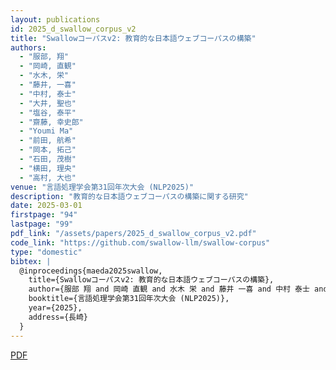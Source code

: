 ```yaml
---
layout: publications
id: 2025_d_swallow_corpus_v2
title: "Swallowコーパスv2: 教育的な日本語ウェブコーパスの構築"
authors:
  - "服部, 翔"
  - "岡崎, 直観"
  - "水木, 栄"
  - "藤井, 一喜"
  - "中村, 泰士"
  - "大井, 聖也"
  - "塩谷, 泰平"
  - "齋藤, 幸史郎"
  - "Youmi Ma"
  - "前田, 航希"
  - "岡本, 拓己"
  - "石田, 茂樹"
  - "横田, 理央"
  - "高村, 大也"
venue: "言語処理学会第31回年次大会 (NLP2025)"
description: "教育的な日本語ウェブコーパスの構築に関する研究"
date: 2025-03-01
firstpage: "94"
lastpage: "99"
pdf_link: "/assets/papers/2025_d_swallow_corpus_v2.pdf"
code_link: "https://github.com/swallow-llm/swallow-corpus"
type: "domestic"
bibtex: |
  @inproceedings{maeda2025swallow,
    title={Swallowコーパスv2: 教育的な日本語ウェブコーパスの構築},
    author={服部 翔 and 岡崎 直観 and 水木 栄 and 藤井 一喜 and 中村 泰士 and 大井 聖也 and 塩谷 泰平 and 齋藤 幸史郎 and Youmi Ma and 前田 航希 and 岡本 拓己 and 石田 茂樹 and 横田 理央 and 高村 大也},
    booktitle={言語処理学会第31回年次大会 (NLP2025)},
    year={2025},
    address={長崎}
  }
---
```


[PDF](/assets/papers/2025_d_swallow_corpus_v2.pdf)

